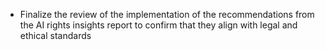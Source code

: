 - Finalize the review of the implementation of the recommendations from the AI rights insights report to confirm that they align with legal and ethical standards